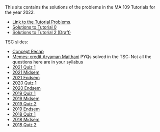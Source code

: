 This site contains the solutions of the problems in the MA 109 Tutorials for the year 2022.

- [Link to the Tutorial Problems](https://ashwinabraham2021.github.io/MA-109-Tutorial-Solutions/tut_problems.pdf).
- [Solutions to Tutorial 0](https://ashwinabraham2021.github.io/MA-109-Tutorial-Solutions/Tutorial0.pdf)
- [Solutions to Tutorial 2 (Draft)](https://ashwinabraham2021.github.io/MA-109-Tutorial-Solutions/Tutorial2.pdf)

TSC slides:
- [Concept Recap](https://ashwinabraham2021.github.io/MA109_TSC.pdf)
- [Memes: credit Aryaman Maithani](https://ashwinabraham2021.github.io/MA-109-Tutorial-Solutions/Memes.pdf)
PYQs solved in the TSC:
Not all the questions here are in your syllabus
- [2021 Quiz 1](https://ashwinabraham2021.github.io/MA_109_Miniquiz.pdf)
- [2021 Midsem](https://ashwinabraham2021.github.io/MA_109_Midsem.pdf)
- [2021 Endsem](https://ashwinabraham2021.github.io/MA_109_Endsem.pdf)
- [2020 Quiz 1](https://ashwinabraham2021.github.io/MA109_Quiz_1.pdf)
- [2020 Endsem](https://ashwinabraham2021.github.io/EndSem.pdf)
- [2019 Quiz 1](https://ashwinabraham2021.github.io/2019_Quiz_1_Paper.pdf)
- [2019 Midsem](https://ashwinabraham2021.github.io/2019_Midsem_Paper.pdf)
- [2019 Quiz 2](https://ashwinabraham2021.github.io/2019_Quiz_2_Paper.pdf)
- [2019 Endsem](https://ashwinabraham2021.github.io/2019_Endsem_Paper.pdf)
- [2018 Quiz 1](https://ashwinabraham2021.github.io/Quiz1.pdf)
- [2018 Midsem](https://ashwinabraham2021.github.io/Mid-sem-2018-sol-Final.pdf)
- [2018 Quiz 2](https://ashwinabraham2021.github.io/Quiz2.pdf)